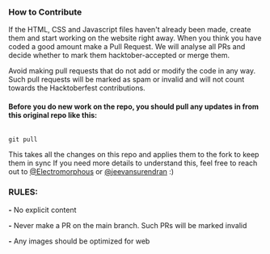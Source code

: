 ### How to Contribute

If the HTML, CSS and Javascript files haven't already been made, create them and start working on the website right away. When you think you have coded a good amount make a Pull Request. We will analyse all PRs and decide whether to mark them hacktober-accepted or merge them.

Avoid making pull requests that do not add or modify the code in any way. Such pull requests will be marked as spam or invalid and will not count towards the Hacktoberfest contributions.

#### Before you do new work on the repo, you should pull any updates in from this original repo like this:

```

git pull

```

This takes all the changes on this repo and applies them to the fork to keep them in sync
If you need more details to understand this, feel free to reach out to [@Electromorphous](https://twitter.com/Electromorphous) or [@jeevansurendran](https://twitter.com/jeevansurendran) :)

### RULES:

**-** No explicit content

**-** Never make a PR on the main branch. Such PRs will be marked invalid

**-** Any images should be optimized for web
